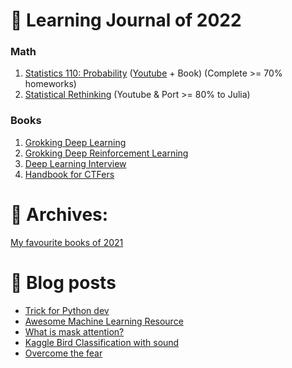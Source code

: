 # 🗻 Learning Journal of 2022

### Math

1. [Statistics 110: Probability](https://projects.iq.harvard.edu/stat110/home) ([Youtube](https://www.youtube.com/watch?v=KbB0FjPg0mw&list=PL2SOU6wwxB0uwwH80KTQ6ht66KWxbzTIo) + Book) (Complete >= 70% homeworks)
2. [Statistical Rethinking](https://github.com/rmcelreath/stat_rethinking_2022) (Youtube & Port >= 80% to Julia)

### Books

1. [Grokking Deep Learning](https://www.manning.com/books/grokking-deep-learning)
2. [Grokking Deep Reinforcement Learning](https://www.manning.com/books/grokking-deep-reinforcement-learning)
3. [Deep Learning Interview](https://arxiv.org/abs/2201.00650)
4. [Handbook for CTFers](https://books.google.com.vn/books/about/Handbook_for_CTFers.html?id=2YrhzgEACAAJ&source=kp_book_description&redir_esc=y)

# 🚈 Archives:

[My favourite books of 2021](https://github.com/tudoanh/tudoanh/blob/0747ce23f18f41be96442c5751fd2f116e4678f0/README.md)

# 🧵 Blog posts
<!-- BLOG-POST-LIST:START -->
- [Trick for Python dev](https://doanhtu.com/article/trick-for-python-dev/)
- [Awesome Machine Learning Resource](https://doanhtu.com/article/awesome-machine-learning-resource/)
- [What is mask attention?](https://doanhtu.com/article/what-is-mask-attention/)
- [Kaggle Bird Classification with sound](https://doanhtu.com/article/kaggle-bird-classification-with-sound/)
- [Overcome the fear](https://doanhtu.com/article/overcome-the-fear/)
<!-- BLOG-POST-LIST:END -->
